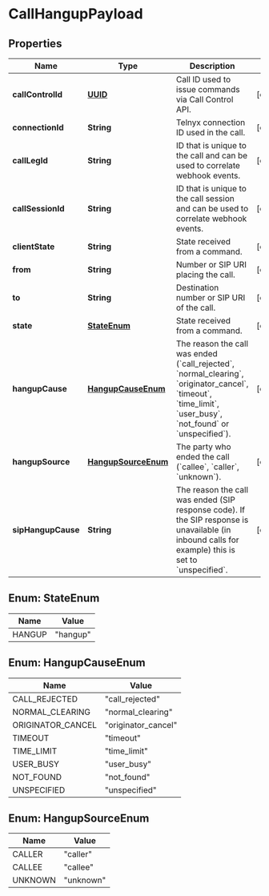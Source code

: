 # CallHangupPayload

## Properties
Name | Type | Description | Notes
------------ | ------------- | ------------- | -------------
**callControlId** | [**UUID**](UUID.md) | Call ID used to issue commands via Call Control API. |  [optional]
**connectionId** | **String** | Telnyx connection ID used in the call. |  [optional]
**callLegId** | **String** | ID that is unique to the call and can be used to correlate webhook events. |  [optional]
**callSessionId** | **String** | ID that is unique to the call session and can be used to correlate webhook events. |  [optional]
**clientState** | **String** | State received from a command. |  [optional]
**from** | **String** | Number or SIP URI placing the call. |  [optional]
**to** | **String** | Destination number or SIP URI of the call. |  [optional]
**state** | [**StateEnum**](#StateEnum) | State received from a command. |  [optional]
**hangupCause** | [**HangupCauseEnum**](#HangupCauseEnum) | The reason the call was ended (&#x60;call_rejected&#x60;, &#x60;normal_clearing&#x60;, &#x60;originator_cancel&#x60;, &#x60;timeout&#x60;, &#x60;time_limit&#x60;, &#x60;user_busy&#x60;, &#x60;not_found&#x60; or &#x60;unspecified&#x60;). |  [optional]
**hangupSource** | [**HangupSourceEnum**](#HangupSourceEnum) | The party who ended the call (&#x60;callee&#x60;, &#x60;caller&#x60;, &#x60;unknown&#x60;). |  [optional]
**sipHangupCause** | **String** | The reason the call was ended (SIP response code). If the SIP response is unavailable (in inbound calls for example) this is set to &#x60;unspecified&#x60;. |  [optional]

<a name="StateEnum"></a>
## Enum: StateEnum
Name | Value
---- | -----
HANGUP | &quot;hangup&quot;

<a name="HangupCauseEnum"></a>
## Enum: HangupCauseEnum
Name | Value
---- | -----
CALL_REJECTED | &quot;call_rejected&quot;
NORMAL_CLEARING | &quot;normal_clearing&quot;
ORIGINATOR_CANCEL | &quot;originator_cancel&quot;
TIMEOUT | &quot;timeout&quot;
TIME_LIMIT | &quot;time_limit&quot;
USER_BUSY | &quot;user_busy&quot;
NOT_FOUND | &quot;not_found&quot;
UNSPECIFIED | &quot;unspecified&quot;

<a name="HangupSourceEnum"></a>
## Enum: HangupSourceEnum
Name | Value
---- | -----
CALLER | &quot;caller&quot;
CALLEE | &quot;callee&quot;
UNKNOWN | &quot;unknown&quot;
